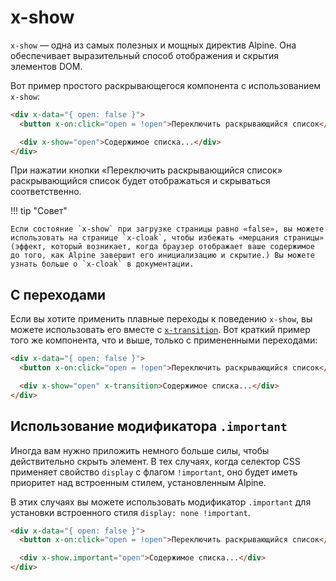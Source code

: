 # x-show

`x-show` — одна из самых полезных и мощных директив Alpine. Она обеспечивает выразительный способ отображения и скрытия элементов DOM.

Вот пример простого раскрывающегося компонента с использованием `x-show`:

```html
<div x-data="{ open: false }">
  <button x-on:click="open = !open">Переключить раскрывающийся список</button>

  <div x-show="open">Содержимое списка...</div>
</div>
```

При нажатии кнопки «Переключить раскрывающийся список» раскрывающийся список будет отображаться и скрываться соответственно.

!!! tip "Совет"

    Если состояние `x-show` при загрузке страницы равно «false», вы можете использовать на странице `x-cloak`, чтобы избежать «мерцания страницы» (эффект, который возникает, когда браузер отображает ваше содержимое до того, как Alpine завершит его инициализацию и скрытие.) Вы можете узнать больше о `x-cloak` в документации.

<a name="with-transitions"></a>

## С переходами

Если вы хотите применить плавные переходы к поведению `x-show`, вы можете использовать его вместе с [`x-transition`](transition.md). Вот краткий пример того же компонента, что и выше, только с примененными переходами:

```html
<div x-data="{ open: false }">
  <button x-on:click="open = !open">Переключить раскрывающийся список</button>

  <div x-show="open" x-transition>Содержимое списка...</div>
</div>
```

<a name="using-the-important-modifier"></a>

## Использование модификатора `.important`

Иногда вам нужно приложить немного больше силы, чтобы действительно скрыть элемент. В тех случаях, когда селектор CSS применяет свойство `display` с флагом `!important`, оно будет иметь приоритет над встроенным стилем, установленным Alpine.

В этих случаях вы можете использовать модификатор `.important` для установки встроенного стиля `display: none !important`.

```html
<div x-data="{ open: false }">
  <button x-on:click="open = !open">Переключить раскрывающийся список</button>

  <div x-show.important="open">Содержимое списка...</div>
</div>
```
